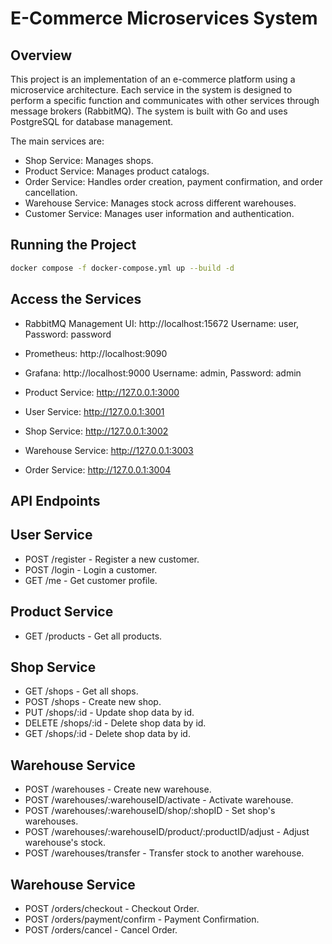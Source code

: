 
# E-Commerce Microservices System


## Overview

This project is an implementation of an e-commerce platform using a microservice architecture. Each service in the system is designed to perform a specific function and communicates with other services through message brokers (RabbitMQ). The system is built with Go and uses PostgreSQL for database management.

The main services are:

- Shop Service: Manages shops.
- Product Service: Manages product catalogs.
- Order Service: Handles order creation, payment confirmation, and order cancellation.
- Warehouse Service: Manages stock across different warehouses.
- Customer Service: Manages user information and authentication.

## Running the Project


   ```bash
   docker compose -f docker-compose.yml up --build -d
   ```
## Access the Services

- RabbitMQ Management UI: http://localhost:15672 Username: user, Password: password

- Prometheus: http://localhost:9090

- Grafana: http://localhost:9000 Username: admin, Password: admin


- Product Service: http://127.0.0.1:3000

- User Service: http://127.0.0.1:3001

- Shop Service: http://127.0.0.1:3002

- Warehouse Service: http://127.0.0.1:3003

- Order Service: http://127.0.0.1:3004

## API Endpoints

## User Service
- POST /register - Register a new customer.
- POST /login - Login a customer.
- GET /me - Get customer profile.

## Product Service
- GET /products - Get all products.

## Shop Service
- GET /shops - Get all shops.
- POST /shops - Create new shop.
- PUT /shops/:id - Update shop data by id.
- DELETE /shops/:id - Delete shop data by id.
- GET /shops/:id - Delete shop data by id.

## Warehouse Service
- POST /warehouses - Create new warehouse.
- POST /warehouses/:warehouseID/activate - Activate warehouse.
- POST /warehouses/:warehouseID/shop/:shopID - Set shop's warehouses.
- POST /warehouses/:warehouseID/product/:productID/adjust - Adjust warehouse's stock.
- POST /warehouses/transfer - Transfer stock to another warehouse.

## Warehouse Service
- POST /orders/checkout - Checkout Order.
- POST /orders/payment/confirm - Payment Confirmation.
- POST /orders/cancel - Cancel Order.
